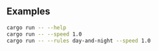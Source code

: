 
## Examples
```sh
cargo run -- --help
cargo run -- --speed 1.0
cargo run -- --rules day-and-night --speed 1.0
```